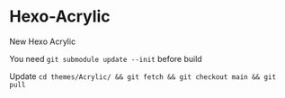 # Hexo-Acrylic

New Hexo Acrylic 

You need `git submodule update --init` before build

Update `cd themes/Acrylic/ && git fetch && git checkout main && git pull`